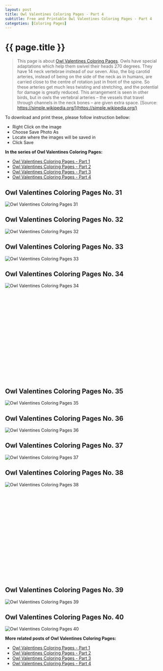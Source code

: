 ```yaml
---
layout: post
title: Owl Valentines Coloring Pages - Part 4
subtitle: Free and Printable Owl Valentines Coloring Pages - Part 4
categoties: [Coloring Pages]
---
```

{{ page.title }}
================
> This page is about [Owl Valentines Coloring Pages](https://freecoloringpages.github.io/). Owls have special adaptations which help them swivel their heads 270 degrees. They have 14 neck vertebrae instead of our seven. Also, the big carotid arteries, instead of being on the side of the neck as in humans, are carried close to the centre of rotation just in front of the spine. So these arteries get much less twisting and stretching, and the potential for damage is greatly reduced. This arrangement is seen in other birds, but in owls the vertebral arteries – the vessels that travel through channels in the neck bones – are given extra space. [Source: https://simple.wikipedia.org/](https://simple.wikipedia.org/)

To download and print these, please follow instruction bellow:
* Right Click on the image 
* Choose Save Photo As 
* Locate where the images will be saved in 
* Click Save

**In the series of Owl Valentines Coloring Pages:**

* [Owl Valentines Coloring Pages - Part 1](https://freecoloringpages.github.io/2017/12/01/Owl-Valentines-Coloring-Pages-part-1.html)
* [Owl Valentines Coloring Pages - Part 2](https://freecoloringpages.github.io/2017/12/01/Owl-Valentines-Coloring-Pages-part-2.html)
* [Owl Valentines Coloring Pages - Part 3](https://freecoloringpages.github.io/2017/12/01/Owl-Valentines-Coloring-Pages-part-3.html)
* [Owl Valentines Coloring Pages - Part 4](https://freecoloringpages.github.io/2017/12/01/Owl-Valentines-Coloring-Pages-part-4.html)

## Owl Valentines Coloring Pages No. 31
![Owl Valentines Coloring Pages 31](https://freecoloringpages.github.io/img2/Owl-Valentines-Coloring-Pages%20(31).jpg "Owl Valentines Coloring Pages 31")

## Owl Valentines Coloring Pages No. 32
![Owl Valentines Coloring Pages 32](https://freecoloringpages.github.io/img2/Owl-Valentines-Coloring-Pages%20(32).jpg "Owl Valentines Coloring Pages 32")

## Owl Valentines Coloring Pages No. 33
![Owl Valentines Coloring Pages 33](https://freecoloringpages.github.io/img2/Owl-Valentines-Coloring-Pages%20(33).jpg "Owl Valentines Coloring Pages 33")

## Owl Valentines Coloring Pages No. 34
![Owl Valentines Coloring Pages 34](https://freecoloringpages.github.io/img2/Owl-Valentines-Coloring-Pages%20(34).jpg "Owl Valentines Coloring Pages 34")

<script async src="//pagead2.googlesyndication.com/pagead/js/adsbygoogle.js"></script><!-- Texxtonly --><ins class="adsbygoogle" style="display:inline-block;width:336px;height:280px" data-ad-client="ca-pub-6753140515841889" data-ad-slot="3207852233"></ins><script>(adsbygoogle = window.adsbygoogle || []).push({}); </script>

## Owl Valentines Coloring Pages No. 35
![Owl Valentines Coloring Pages 35](https://freecoloringpages.github.io/img2/Owl-Valentines-Coloring-Pages%20(35).jpg "Owl Valentines Coloring Pages 35")

## Owl Valentines Coloring Pages No. 36
![Owl Valentines Coloring Pages 36](https://freecoloringpages.github.io/img2/Owl-Valentines-Coloring-Pages%20(36).jpg "Owl Valentines Coloring Pages 36")

## Owl Valentines Coloring Pages No. 37
![Owl Valentines Coloring Pages 37](https://freecoloringpages.github.io/img2/Owl-Valentines-Coloring-Pages%20(37).jpg "Owl Valentines Coloring Pages 37")

## Owl Valentines Coloring Pages No. 38
![Owl Valentines Coloring Pages 38](https://freecoloringpages.github.io/img2/Owl-Valentines-Coloring-Pages%20(38).jpg "Owl Valentines Coloring Pages 38")

<script async src="//pagead2.googlesyndication.com/pagead/js/adsbygoogle.js"></script><!-- Texxtonly --><ins class="adsbygoogle" style="display:inline-block;width:336px;height:280px" data-ad-client="ca-pub-6753140515841889" data-ad-slot="3207852233"></ins><script>(adsbygoogle = window.adsbygoogle || []).push({}); </script>

## Owl Valentines Coloring Pages No. 39
![Owl Valentines Coloring Pages 39](https://freecoloringpages.github.io/img2/Owl-Valentines-Coloring-Pages%20(39).jpg "Owl Valentines Coloring Pages 39")

## Owl Valentines Coloring Pages No. 40
![Owl Valentines Coloring Pages 40](https://freecoloringpages.github.io/img2/Owl-Valentines-Coloring-Pages%20(40).jpg "Owl Valentines Coloring Pages 40")

**More related posts of Owl Valentines Coloring Pages:**

* [Owl Valentines Coloring Pages - Part 1](https://freecoloringpages.github.io/2017/12/01/Owl-Valentines-Coloring-Pages-part-1.html)
* [Owl Valentines Coloring Pages - Part 2](https://freecoloringpages.github.io/2017/12/01/Owl-Valentines-Coloring-Pages-part-2.html)
* [Owl Valentines Coloring Pages - Part 3](https://freecoloringpages.github.io/2017/12/01/Owl-Valentines-Coloring-Pages-part-3.html)
* [Owl Valentines Coloring Pages - Part 4](https://freecoloringpages.github.io/2017/12/01/Owl-Valentines-Coloring-Pages-part-4.html)

